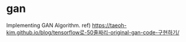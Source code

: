 # gan
Implementing GAN Algorithm.
ref) https://taeoh-kim.github.io/blog/tensorflow로-50줄짜리-original-gan-code-구현하기/
